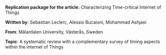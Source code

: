 **Replication package for the article**: Characterizing Time-critical Internet of Things

**Written by**: Sebastian Leclerc, Alessio Bucaioni, Mohammad Ashjaei

**From**: Mälardalen University, Västerås, Sweden

**Topic**: A systematic review with a complementary survey of timing aspects within the Internet of Things
